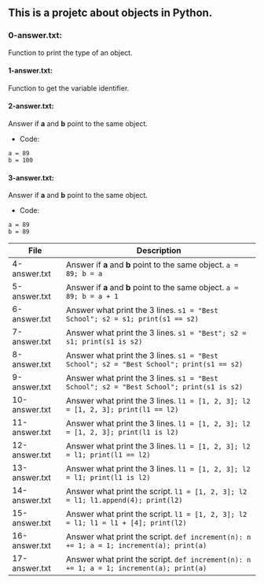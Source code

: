 ## This is a projetc about objects in Python.

### 0-answer.txt:
Function to print the type of an object.

#### 1-answer.txt:
Function to get the variable identifier.

#### 2-answer.txt:
Answer if **a** and **b** point to the same object.
- Code:
```
a = 89
b = 100
```

#### 3-answer.txt:
Answer if **a** and **b** point to the same object.
- Code:
```
a = 89
b = 89
```

| File | Description |
| ---- | ------ |
| 4-answer.txt | Answer if **a** and **b** point to the same object. ```a = 89; b = a``` |
| 5-answer.txt | Answer if **a** and **b** point to the same object. ```a = 89; b = a + 1``` |
| 6-answer.txt | Answer what print the 3 lines. ```s1 = "Best School"; s2 = s1; print(s1 == s2)```|
| 7-answer.txt | Answer what print the 3 lines. ```s1 = "Best"; s2 = s1; print(s1 is s2)``` |
| 8-answer.txt | Answer what print the 3 lines. ```s1 = "Best School"; s2 = "Best School"; print(s1 == s2)``` |
| 9-answer.txt | Answer what print the 3 lines. ```s1 = "Best School"; s2 = "Best School"; print(s1 is s2)``` |
| 10-answer.txt | Answer what print the 3 lines. ```l1 = [1, 2, 3]; l2 = [1, 2, 3]; print(l1 == l2)``` |
| 11-answer.txt | Answer what print the 3 lines. ```l1 = [1, 2, 3]; l2 = [1, 2, 3]; print(l1 is l2)``` |
| 12-answer.txt | Answer what print the 3 lines. ```l1 = [1, 2, 3]; l2 = l1; print(l1 == l2)``` |
| 13-answer.txt | Answer what print the 3 lines. ```l1 = [1, 2, 3]; l2 = l1; print(l1 is l2)``` |
| 14-answer.txt | Answer what print the script. ```l1 = [1, 2, 3]; l2 = l1; l1.append(4); print(l2)``` |
| 15-answer.txt | Answer what print the script. ```l1 = [1, 2, 3]; l2 = l1; l1 = l1 + [4]; print(l2)``` |
| 16-answer.txt | Answer what print the script. ```def increment(n): n += 1; a = 1; increment(a); print(a)``` |
| 17-answer.txt | Answer what print the script. ```def increment(n): n += 1; a = 1; increment(a); print(a)``` |
